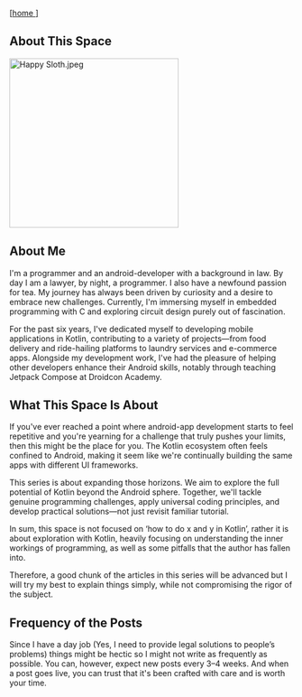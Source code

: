  [[<u>home </u>]](https://gibsonruitiari.github.io/root)

 ## About This Space

<img alt="Happy Sloth.jpeg" height="300" src="https://gibsonruitiari.github.io/resources/second_logo.jpeg" width="300"/>


## About Me

I'm a programmer and an android-developer with a background in law. By day I am a lawyer, by night, a programmer. 
I also have a newfound passion for tea. My journey has always been driven by curiosity and a desire to embrace new challenges. 
Currently, I'm immersing myself in embedded programming with C and exploring circuit design purely out of fascination.

For the past six years, I've dedicated myself to developing mobile applications in Kotlin, 
contributing to a variety of projects—from food delivery and ride-hailing platforms to laundry services and e-commerce apps. 
Alongside my development work, I've had the pleasure of helping other developers enhance their Android skills, 
notably through teaching Jetpack Compose at Droidcon Academy.

## **What This Space Is About**

If you've ever reached a point where android-app development starts to feel repetitive and you're yearning for a challenge 
that truly pushes your limits, then this might be the place for you. The Kotlin ecosystem often feels confined to Android, 
making it seem like we're continually building the same apps with different UI frameworks.

This series is about expanding those horizons. We aim to explore the full potential of Kotlin beyond the Android sphere.
Together, we'll tackle genuine programming challenges, apply universal coding principles, and develop practical solutions—not just revisit familiar tutorial.

In sum, this space is not focused on ‘how to do x and y in Kotlin’, rather it is about exploration with Kotlin, heavily 
focusing on understanding the inner workings of programming, as well as some pitfalls that the author has fallen into.

Therefore, a good chunk of the articles in this series will be advanced but I will try my best to explain things simply, 
while not compromising the rigor of the subject.

## Frequency of the Posts

Since I have a day job (Yes, I need to provide legal solutions to people’s problems) things might be hectic so I might not write as frequently as possible.
You can, however, expect new posts every 3–4 weeks. And when a post goes live, you can trust that it's been crafted with care and is worth your time.
